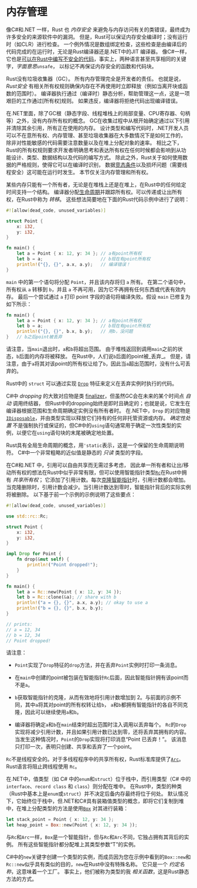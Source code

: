 # 内存管理

像C#和.NET 一样，Rust 也 _内存安全_ 来避免与内存访问有关的类错误，最终成为许多安全的来源软件中的漏洞。
但是，Rust可以保证内存安全编译时；没有运行时（如CLR）进行检查。
一个例外情况是数组绑定检查，这些检查是由编译后的代码完成的在运行时，无论是Rust编译器还是.NET中的JIT 编译器。
像C#一样，它也是[可以在Rust中编写不安全的代码][unsafe-rust]，事实上，两种语言甚至共享相同的关键字，_字面意思_`unsafe`，
以标记不再保证内存安全的函数和代码块。

  [unsafe-rust]: https://doc.rust-lang.org/book/ch19-01-unsafe-rust.html

Rust没有垃圾收集器（GC）。
所有内存管理完全是开发者的责任。
也就是说，_Rust安全_ 有相关所有权规则确保内存在不再使用时立即释放（例如当离开块或函数的范围时）。
编译器执行通过（编译时）静态分析，帮助管理这一点，这是一项艰巨的工作通过[所有权]规则。
如果违反，编译器将拒绝代码出现编译错误。

  [ownership]: https://doc.rust-lang.org/book/ch04-01-what-is-ownership.html

在.NET里面，除了GC根（静态字段、线程堆栈上的局部变量、CPU寄存器、句柄等）之外，没有内存所有权的概念。
GC在收集过程中从根开始确定通过以下引用并清除其余引用，所有正在使用的内存。
设计类型和编写代码时，.NET开发人员可以不在意所有权、内存管理、甚至垃圾收集器在大多数情况下是如何工作的，
除非对性能敏感的代码需要注意数量以及在堆上分配对象的速率。
相比之下，Rust的所有权规则要求开发者明确思考和表达所有权在任何时候都会影响到从功能设计、类型、数据结构以及代码的编写方式。
除此之外，Rust关于如何使用数据的严格规则，使得它可以在编译时识别，
数据[竞态条件][race conditions]以及损坏问题（需要线程安全）这可能在运行时发生。
本节仅关注内存管理和所有权。

  [race conditions]: https://doc.rust-lang.org/nomicon/races.html

某些内存只能有一个所有者，无论是在堆栈上还是在堆上，在Rust中的任何给定时间支持一个结构。
编译器分配[生命周期][lifetimes.rs]并跟踪所有权。可以传递或让出所有权，在Rust中称为 _转移_。
这些想法简要地在下面的Rust代码示例中进行了说明：

  [lifetimes.rs]: https://doc.rust-lang.org/rust-by-example/scope/lifetime.html

```rust
#![allow(dead_code, unused_variables)]

struct Point {
    x: i32,
    y: i32,
}

fn main() {
    let a = Point { x: 12, y: 34 }; // a有point所有权
    let b = a;                      // b现在有point所有权
    println!("{}, {}", a.x, a.y);   // 编译错误！
}
```

`main` 中的第一个语句将分配 `Point`，并且该内存将归 `a` 所有。
在第二个语句中，所有权从 `a` 转移到 `b`，并且 `a` 不再可用，因为它不再拥有任何东西或代表有效内存。
最后一个尝试通过 `a` 打印 point 字段的语句将编译失败。假设 `main` 已修复为如下所示：

```rust
fn main() {
    let a = Point { x: 12, y: 34 }; // a有point所有权
    let b = a;                      // b现在有point所有权
    println!("{}, {}", b.x, b.y);   // 用b，没问题
}   // b之后point被丢弃
```

请注意，当`main`退出时，`a`和`b`将超出范围。
由于堆栈返回到调用`main`之前的状态，`b`后面的内存将被释放。
在Rust中，人们说`b`后面的point被_丢弃_。
但是，请注意，由于`a`将其对该point的所有权让给了`b`，因此当`a`超出范围时，没有什么可丢弃的。

Rust中的 `struct` 可以通过实现 [`Drop`][drop.rs] 特征来定义在丢弃实例时执行的代码。

  [drop.rs]: https://doc.rust-lang.org/std/ops/trait.Drop.html

C#中 _dropping_ 的大致对应物是类 [finalizer]，但虽然GC会在未来的某个时间点 _自动_ 调用终结器，
但Rust中的dropping始终是即时且确定的；也就是说，它发生在编译器根据范围和生命周期确定实例没有所有者时。
在.NET中，`Drop` 的对应物是[`IDisposable`][IDisposable]，并由类型实现以释放它们持有的任何非托管资源或内存。
_确定性处置_ 不是强制执行或保证的，但C#中的`using`语句通常用于确定一次性类型的实例，以便它在`using`语句块的末尾被确定地处置。

  [finalizer]: https://learn.microsoft.com/en-us/dotnet/csharp/programming-guide/classes-and-structs/finalizers
  [IDisposable]: https://learn.microsoft.com/en-us/dotnet/api/system.idisposable

Rust具有全局生命周期的概念，用`'static`表示，这是一个保留的生命周期说明符。
C#中一个非常粗略的近似值是静态的 _只读_ 类型的字段。

在C#和.NET 中，引用可以自由共享而无需过多考虑，
因此单一所有者和让出/移动所有权的想法在Rust中似乎非常有限，但可以使用智能指针类型[`Rc`][rc.rs]在Rust中拥有 _共享所有权_；
它添加了引用计数。每次[克隆智能指针][Rc::clone]时，引用计数都会增加。
当克隆删除时，引用计数会减少。当引用计数达到零时，智能指针背后的实际实例将被删除。
以下基于前一个示例的示例说明了这些要点：

  [rc.rs]: https://doc.rust-lang.org/stable/std/rc/struct.Rc.html
  [Rc::clone]: https://doc.rust-lang.org/stable/std/rc/struct.Rc.html#method.clone

```rust
#![allow(dead_code, unused_variables)]

use std::rc::Rc;

struct Point {
    x: i32,
    y: i32,
}

impl Drop for Point {
    fn drop(&mut self) {
        println!("Point dropped!");
    }
}

fn main() {
    let a = Rc::new(Point { x: 12, y: 34 });
    let b = Rc::clone(&a); // share with b
    println!("a = {}, {}", a.x, a.y); // okay to use a
    println!("b = {}, {}", b.x, b.y);
}

// prints:
// a = 12, 34
// b = 12, 34
// Point dropped!
```

请注意：

- `Point`实现了`Drop`特征的`drop`方法，并在丢弃`Point`实例时打印一条消息。

- 在`main`中创建的point被包装在智能指针`Rc`后面，因此智能指针拥有该point而不是`a`。

- `b`获取智能指针的克隆，从而有效地将引用计数增加到 2。与前面的示例不同，其中`a`将其对point的所有权转让给`b`，
`a`和`b`都拥有智能指针的各自不同克隆，因此可以继续使用`a`和`b`。

- 编译器将确定`a`和`b`在`main`结束时超出范围时注入调用以丢弃每个。
`Rc`的`Drop`实现将减少引用计数，并且如果引用计数已达到零，还将丢弃其拥有的内容。
当发生这种情况时，`Point`的`Drop`实现将打印消息“Point 已丢弃！”。
该消息只打印一次，表明只创建、共享和丢弃了一个point。

`Rc`不是线程安全的。对于多线程程序中的共享所有权，Rust标准库提供了[`Arc`][arc.rs]。
Rust语言将阻止跨线程使用 `Rc`。

  [arc.rs]: https://doc.rust-lang.org/std/sync/struct.Arc.html

在.NET中，值类型（如 C# 中的`enum`和`struct`）位于栈中，而引用类型（C# 中的 `interface`、`record class` 和 `class`）则分配在堆中。
在Rust中，类型的种类（Rust中基本上是`enum`或`struct`）并不决定后备内存最终将位于何处。
默认情况下，它始终位于栈中，但.NET和C#具有装箱值类型的概念，即将它们复制到堆中，在堆上分配类型的方法是使用[`Box`][box.rs] 对其进行装箱：

  [box.rs]: https://doc.rust-lang.org/std/boxed/struct.Box.html

```rust
let stack_point = Point { x: 12, y: 34 };
let heap_point = Box::new(Point { x: 12, y: 34 });
```

与`Rc`和`Arc`一样，`Box`是一个智能指针，但与`Rc`和`Arc`不同，它独占拥有其背后的实例。
所有这些智能指针都分配堆上其类型参数“T”的实例。

C#中的`new`关键字创建一个类型的实例，而成员因为您在示例中看到的`Box::new`和`Rc::new`似乎具有类似的目的，`new`在Rust中没有特殊名称。
它只是一个 _约定名称_，这意味着一个工厂。
事实上，他们被称为类型的我 _相关函数_，这是Rust静态方法的方式。
